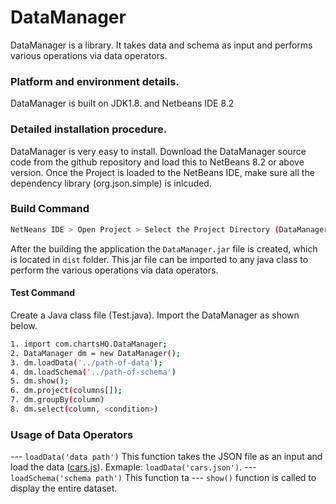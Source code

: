 # DataManager

DataManager is a library. It takes data and schema as input and performs various operations via data operators.

### Platform and environment details.

DataManager is built on JDK1.8. and Netbeans IDE 8.2


### Detailed installation procedure.

DataManager is very easy to install. Download the DataManager source code from the github repository and load this to NetBeans 8.2 or above version. Once the Project is loaded to the NetBeans IDE, make sure all the dependency library (org.json.simple) is inlcuded. 

### Build Command

```sh
NetNeans IDE > Open Project > Select the Project Directory (DataManager) > Open the project > Clean and Build
```

After the building the application the ``DataManager.jar`` file is created, which is located in ``dist`` folder. This jar file can be imported to any java class to perform the various operations via data operators.

#### Test Command

Create a Java class file (Test.java). Import the DataManager as shown below.

```sh
1. import com.chartsHQ.DataManager; 
2. DataManager dm = new DataManager();
3. dm.loadData('../path-of-data');
4. dm.loadSchema('../path-of-schema')
5. dm.show();
6. dm.project(columns[]);
7. dm.groupBy(column)
8. dm.select(column, <condition>)
```

### Usage of Data Operators

--- ``loadData('data path')`` This function takes the JSON file as an input and load the data ([cars.js](https://raw.githubusercontent.com/surajitiitkgp/Datamanager/master/cars.json)). Exmaple: ``loadData('cars.json')``.
--- ``loadSchema('schema path')`` This function ta
--- ``show()`` function is called to display the entire dataset.
